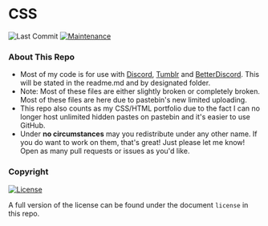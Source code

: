 # **CSS**

![Last Commit](https://img.shields.io/github/last-commit/fluteds/css?style=flat-square)
[![Maintenance](https://img.shields.io/badge/Maintained%3F-yes-green.svg?style=flat-square)](https://GitHub.com/fluteds/css/graphs/commit-activity)

### About This Repo

- Most of my code is for use with [Discord](https://discord.com), [Tumblr](https://tumblr.com) and [BetterDiscord](https://github.com/Jiiks/BetterDiscordApp). This will be stated in the readme.md and by designated folder.
- Note: Most of these files are either slightly broken or completely broken. Most of these files are here due to pastebin's new limited uploading.
- This repo also counts as my CSS/HTML portfolio due to the fact  I can no longer host unlimited hidden pastes on pastebin and it's easier to use GitHub.
- Under **no circumstances** may you redistribute under any other name. If you do want to work on them, that's great! Just please let me know! Open as many pull requests or issues as you'd like.

### Copyright

[![License](https://img.shields.io/badge/License-Apache%202.0-blue.svg?style=flat-square)](https://opensource.org/licenses/Apache-2.0)

A full version of the license can be found under the document `license` in this repo.
